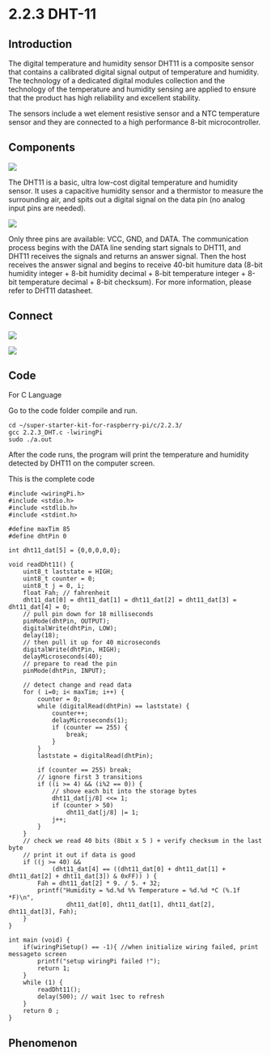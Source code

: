 
# 2.2.3 DHT-11

## Introduction

The digital temperature and humidity sensor DHT11 is a composite sensor that contains a calibrated digital signal output of temperature and humidity. The technology of a dedicated digital modules collection and the technology of the temperature and humidity sensing are applied to ensure that the product has high reliability and excellent stability.

The sensors include a wet element resistive sensor and a NTC temperature sensor and they are connected to a high performance 8-bit microcontroller.

## Components

![](./img/list_2.2.3_dht-11.png)

The DHT11 is a basic, ultra low-cost digital temperature and humidity sensor. It uses a capacitive humidity sensor and a thermistor to measure the surrounding air, and spits out a digital signal on the data pin (no analog input pins are needed).

![](./img/image205.png)

Only three pins are available: VCC, GND, and DATA. The communication process begins with the DATA line sending start signals to DHT11, and DHT11 receives the signals and returns an answer signal. Then the host receives the answer signal and begins to receive 40-bit humiture data (8-bit humidity integer + 8-bit humidity decimal + 8-bit temperature integer + 8-bit temperature decimal + 8-bit checksum). For more information, please refer to DHT11 datasheet.

## Connect

![](./img/image326.png)

![](./img/image207.png)

## Code

For  C  Language

Go to the code folder compile and run.

```
cd ~/super-starter-kit-for-raspberry-pi/c/2.2.3/
gcc 2.2.3_DHT.c -lwiringPi
sudo ./a.out
```

After the code runs, the program will print the temperature and humidity detected by DHT11 on the computer screen.

This is the complete code

```
#include <wiringPi.h>
#include <stdio.h>
#include <stdlib.h>
#include <stdint.h>

#define maxTim 85
#define dhtPin 0

int dht11_dat[5] = {0,0,0,0,0};

void readDht11() {
    uint8_t laststate = HIGH;
    uint8_t counter = 0;
    uint8_t j = 0, i;
    float Fah; // fahrenheit
    dht11_dat[0] = dht11_dat[1] = dht11_dat[2] = dht11_dat[3] = dht11_dat[4] = 0;
    // pull pin down for 18 milliseconds
    pinMode(dhtPin, OUTPUT);
    digitalWrite(dhtPin, LOW);
    delay(18);
    // then pull it up for 40 microseconds
    digitalWrite(dhtPin, HIGH);
    delayMicroseconds(40);
    // prepare to read the pin
    pinMode(dhtPin, INPUT);

    // detect change and read data
    for ( i=0; i< maxTim; i++) {
        counter = 0;
        while (digitalRead(dhtPin) == laststate) {
            counter++;
            delayMicroseconds(1);
            if (counter == 255) {
                break;
            }
        }
        laststate = digitalRead(dhtPin);

        if (counter == 255) break;
        // ignore first 3 transitions
        if ((i >= 4) && (i%2 == 0)) {
            // shove each bit into the storage bytes
            dht11_dat[j/8] <<= 1;
            if (counter > 50)
                dht11_dat[j/8] |= 1;
            j++;
        }
    }
    // check we read 40 bits (8bit x 5 ) + verify checksum in the last byte
    // print it out if data is good
    if ((j >= 40) &&
            (dht11_dat[4] == ((dht11_dat[0] + dht11_dat[1] + dht11_dat[2] + dht11_dat[3]) & 0xFF)) ) {
        Fah = dht11_dat[2] * 9. / 5. + 32;
        printf("Humidity = %d.%d %% Temperature = %d.%d *C (%.1f *F)\n",
                dht11_dat[0], dht11_dat[1], dht11_dat[2], dht11_dat[3], Fah);
    }
}

int main (void) {
    if(wiringPiSetup() == -1){ //when initialize wiring failed, print messageto screen
        printf("setup wiringPi failed !");
        return 1;
    }
    while (1) {
        readDht11();
        delay(500); // wait 1sec to refresh
    }
    return 0 ;
}
```

## Phenomenon
